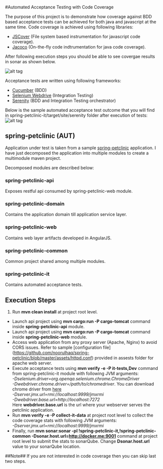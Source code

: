 #Automated Acceptance Testing with Code Coverage

The purpose of this project is to demonstrate how coverage against BDD based acceptance tests can be achieved for both java and javascript at the same time. Code coverage is achieved using following libraries:

* [JSCover](http://tntim96.github.io/JSCover) (File system based instrumentation for javascript code coverage).
* [Jacoco](http://www.eclemma.org/jacoco) (On-the-fly code indtrumentation for java code coverage).

After following execution steps you should be able to see covergae results in sonar as shown below.

![alt tag](https://github.com/noorulhaq/spring-petclinic/blob/master/assets/sonar.png)

Acceptance tests are written using following frameworks:
* [Cucumber](https://cucumber.io/) (BDD) 
* [Selenium Webdrive](http://www.seleniumhq.org/projects/webdriver) (Integration Testing)
* [Serenity](http://www.thucydides.info/#/) (BDD and Integration Testing orchestrator)

Below is the sample automated acceptance test outcome that you will find in spring-petclinic-it/target/site/serenity folder after execution of tests:
![alt tag](https://github.com/noorulhaq/spring-petclinic/blob/master/assets/report.png) 

## spring-petclinic (AUT)
Application under test is taken from a sample [spring-petclinic](https://github.com/singularity-sg/spring-petclinic) application. I have just decomposed the application into multiple modules to create a multimodule maven project.

Decomposed modules are described below:

### spring-petclinic-api	
Exposes restful api consumed by spring-petclinic-web module.
### spring-petclinic-domain
Contains the application domain till application service layer.
### spring-petclinic-web
Contains web layer artifacts developed in AngularJS.
### spring-petclinic-common
Common project shared among multiple modules.
### spring-petclinic-it
Contains automated acceptance tests.

## Execution Steps
1. Run __mvn clean install__ at project root level.
* Launch api project using __mvn cargo:run -P cargo-tomcat__ command inside __spring-petclinic-api__ module.
* Launch api project using __mvn cargo:run -P cargo-tomcat__ command inside __spring-petclinic-web__ module.
* Access web application from any proxy server (Apache, Nginx) to avoid CORS issues. Refer to sample [configuration file] (https://github.com/noorulhaq/spring-petclinic/blob/master/assets/httpd.conf) provided in assests folder for apache web server.
* Execute acceptance tests using __mvn verify -e -P it-tests,Dev__ command from spring-petclinic-it module with following JVM arguments:
<br/>*-Dselenium.driver=org.openqa.selenium.chrome.ChromeDriver*
<br/>*-Dwebdriver.chrome.driver=/path/to/chromedriver*. You can download chrome driver from  [here](https://sites.google.com/a/chromium.org/chromedriver/)
<br/>*-Dserver.jmx.url=rmi://localhost:9999/jmxrmi*
<br/>*-Dwebdriver.base.url=http://localhost:7272*
<br/> Here __webdriver.base.url__ is the url where your webserver serves the petclinic application.
* Run __mvn verify -e -P collect-it-data__ at project root level to collect the code coverage stats with following JVM arguments:
<br/>*-Dserver.jmx.url=rmi://localhost:9999/jmxrmi*
* Finally, run __mvn sonar:sonar -pl !spring-petclinic-it,!spring-petclinic-common  -Dsonar.host.url=http://docker.me:9001__ command at project root level to submit the stats to sonarQube. Change __Dsonar.host.url__ value to your sonarQube location.

##Note##
If you are not interested in code coverage then you can skip last two steps.
